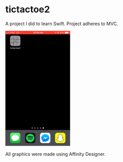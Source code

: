 # tictactoe2
<p>A project I did to learn Swift. Project adheres to MVC.</p>
<img src="demo.gif" width=40%>
<p>All graphics were made using Affinity Designer.</p>
